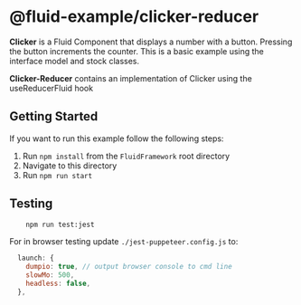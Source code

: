 # @fluid-example/clicker-reducer

**Clicker** is a Fluid Component that displays a number with a button. Pressing the button
increments the counter. This is a basic example using the interface model and stock
classes.

**Clicker-Reducer** contains an implementation of Clicker using the useReducerFluid hook

## Getting Started

If you want to run this example follow the following steps:

1. Run `npm install` from the `FluidFramework` root directory
2. Navigate to this directory
3. Run `npm run start`

## Testing

```bash
    npm run test:jest
```

For in browser testing update `./jest-puppeteer.config.js` to:

```javascript
  launch: {
    dumpio: true, // output browser console to cmd line
    slowMo: 500,
    headless: false,
  },
```
